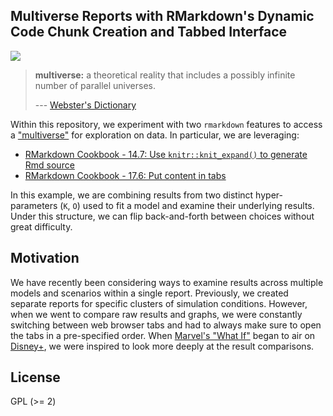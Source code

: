 ## Multiverse Reports with RMarkdown's Dynamic Code Chunk Creation and Tabbed Interface

![](https://raw.githubusercontent.com/r-pkg-examples/rmarkdown-multiverse-dynamic-code-chunks-and-tabs/main/multiverse-demo.gif)

> **multiverse:** a theoretical reality that includes a possibly infinite number of parallel universes.
> 
> --- [Webster's Dictionary](https://www.merriam-webster.com/dictionary/multiverse)

Within this repository, we experiment with two `rmarkdown` features to access a ["multiverse"](https://en.wikipedia.org/wiki/Multiverse) for exploration on data. In particular, we are leveraging:

- [RMarkdown Cookbook - 14.7: Use `knitr::knit_expand()` to generate Rmd source](https://bookdown.org/yihui/rmarkdown-cookbook/knit-expand.html)
- [RMarkdown Cookbook - 17.6: Put content in tabs](https://bookdown.org/yihui/rmarkdown-cookbook/html-tabs.html)

In this example, we are combining results from two distinct hyper-parameters (`K`, `O`) used to fit a model and examine their underlying results.
Under this structure, we can flip back-and-forth between choices without great difficulty. 

## Motivation

We have recently been considering ways to examine results across multiple models and scenarios within a single report. 
Previously, we created separate reports for specific clusters of simulation conditions.
However, when we went to compare raw results and graphs, we were constantly switching between web browser tabs and 
had to always make sure to open the tabs in a pre-specified order. 
When [Marvel's "What If"](https://en.wikipedia.org/wiki/What_If...%3F_(TV_series)) began to air on [Disney+](https://www.disneyplus.com),
we were inspired to look more deeply at the result comparisons. 

## License

GPL (\>= 2)
